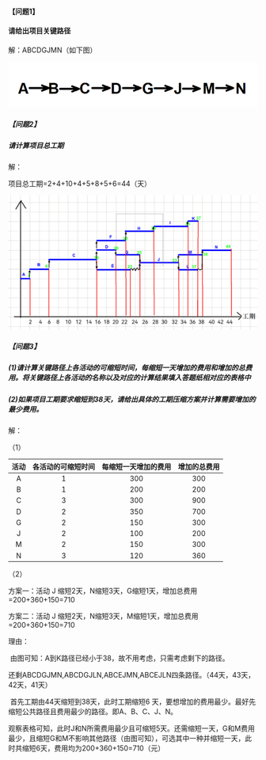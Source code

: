 #### 【问题1】

#### 请给出项目关键路径

解：ABCDGJMN（如下图）

![微信图片_20240828155457](%E5%BE%AE%E4%BF%A1%E5%9B%BE%E7%89%87_20240828155457.png)

##### 【问题2】

##### 请计算项目总工期

解：

项目总工期=2+4+10+4+5+8+5+6=44（天）

![总工期](%E6%80%BB%E5%B7%A5%E6%9C%9F.png)

##### 【问题3】

##### (1)请计算关键路径上各活动的可缩短时间，每缩短一天增加的费用和增加的总费用。将关键路径上各活动的名称以及对应的计算结果填入答题纸相对应的表格中

##### (2)如果项目工期要求缩短到38天，请给出具体的工期压缩方案并计算需要增加的最少费用。

解：

（1）

| 活动 | 各活动的可缩短时间 | 每缩短一天增加的费用 | 增加的总费用 |
| :--: | :----------------: | :------------------: | :----------: |
|  A   |         1          |         300          |     300      |
|  B   |         1          |         200          |     200      |
|  C   |         3          |         300          |     900      |
|  D   |         2          |         350          |     700      |
|  G   |         2          |         150          |     300      |
|  J   |         2          |         100          |     200      |
|  M   |         2          |         150          |     300      |
|  N   |         3          |         120          |     360      |

（2）

方案一：活动 J 缩短2天，N缩短3天，G缩短1天，增加总费用=200+360+150=710

方案二：活动 J 缩短2天，N缩短3天，M缩短1天，增加总费用=200+360+150=710

理由：

​        由图可知：A到K路径已经小于38，故不用考虑，只需考虑剩下的路径。

​        还剩ABCDGJMN,ABCDGJLN,ABCEJMN,ABCEJLN四条路径。（44天，43天，42天，41天）

​        首先工期由44天缩短到38天，此时工期缩短6 天，要想增加的费用最少。最好先缩短公共路径且费用最少的路径。即A、B、C、J、N。

​        观察表格可知，此时J和N所需费用最少且可缩短5天。还需缩短一天，G和M费用最少，且缩短G和M不影响其他路径（由图可知），可选其中一种并缩短一天，此时共缩短6天，费用均为200+360+150=710（元）